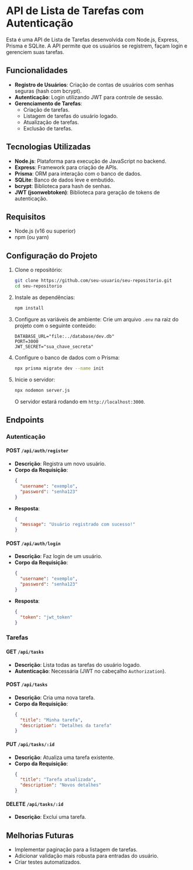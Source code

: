 # API de Lista de Tarefas com Autenticação

Esta é uma API de Lista de Tarefas desenvolvida com Node.js, Express, Prisma e SQLite. A API permite que os usuários se registrem, façam login e gerenciem suas tarefas.

## Funcionalidades

- **Registro de Usuários**: Criação de contas de usuários com senhas seguras (hash com bcrypt).
- **Autenticação**: Login utilizando JWT para controle de sessão.
- **Gerenciamento de Tarefas**:
  - Criação de tarefas.
  - Listagem de tarefas do usuário logado.
  - Atualização de tarefas.
  - Exclusão de tarefas.

## Tecnologias Utilizadas

- **Node.js**: Plataforma para execução de JavaScript no backend.
- **Express**: Framework para criação de APIs.
- **Prisma**: ORM para interação com o banco de dados.
- **SQLite**: Banco de dados leve e embutido.
- **bcrypt**: Biblioteca para hash de senhas.
- **JWT (jsonwebtoken)**: Biblioteca para geração de tokens de autenticação.

## Requisitos

- Node.js (v16 ou superior)
- npm (ou yarn)

## Configuração do Projeto

1. Clone o repositório:
   ```bash
   git clone https://github.com/seu-usuario/seu-repositorio.git
   cd seu-repositorio
   ```

2. Instale as dependências:
   ```bash
   npm install
   ```

3. Configure as variáveis de ambiente:
   Crie um arquivo `.env` na raiz do projeto com o seguinte conteúdo:
   ```env
   DATABASE_URL="file:../database/dev.db"
   PORT=3000
   JWT_SECRET="sua_chave_secreta"
   ```

4. Configure o banco de dados com o Prisma:
   ```bash
   npx prisma migrate dev --name init
   ```

5. Inicie o servidor:
   ```bash
   npx nodemon server.js
   ```

   O servidor estará rodando em `http://localhost:3000`.

## Endpoints

### Autenticação

#### POST `/api/auth/register`
- **Descrição**: Registra um novo usuário.
- **Corpo da Requisição**:
  ```json
  {
    "username": "exemplo",
    "password": "senha123"
  }
  ```
- **Resposta**:
  ```json
  {
    "message": "Usuário registrado com sucesso!"
  }
  ```

#### POST `/api/auth/login`
- **Descrição**: Faz login de um usuário.
- **Corpo da Requisição**:
  ```json
  {
    "username": "exemplo",
    "password": "senha123"
  }
  ```
- **Resposta**:
  ```json
  {
    "token": "jwt_token"
  }
  ```

### Tarefas

#### GET `/api/tasks`
- **Descrição**: Lista todas as tarefas do usuário logado.
- **Autenticação**: Necessária (JWT no cabeçalho `Authorization`).

#### POST `/api/tasks`
- **Descrição**: Cria uma nova tarefa.
- **Corpo da Requisição**:
  ```json
  {
    "title": "Minha tarefa",
    "description": "Detalhes da tarefa"
  }
  ```

#### PUT `/api/tasks/:id`
- **Descrição**: Atualiza uma tarefa existente.
- **Corpo da Requisição**:
  ```json
  {
    "title": "Tarefa atualizada",
    "description": "Novos detalhes"
  }
  ```

#### DELETE `/api/tasks/:id`
- **Descrição**: Exclui uma tarefa.

## Melhorias Futuras

- Implementar paginação para a listagem de tarefas.
- Adicionar validação mais robusta para entradas do usuário.
- Criar testes automatizados.


